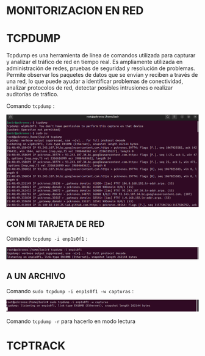 # MONITORIZACION EN RED 

# TCPDUMP
Tcpdump es una herramienta de línea de comandos utilizada para capturar y analizar el tráfico de red en tiempo real. Es ampliamente utilizada en administración de redes, pruebas de seguridad y resolución de problemas. Permite observar los paquetes de datos que se envían y reciben a través de una red, lo que puede ayudar a identificar problemas de conectividad, analizar protocolos de red, detectar posibles intrusiones o realizar auditorías de tráfico.

Comando `tcpdump` :

![tcpdump](img/img18.png)

## CON MI TARJETA DE RED 

Comando `tcpdump -i enp1s0f1` :

![tcpdump](img/img19.png)

## A UN ARCHIVO

Comando `sudo tcpdump -i enp1s0f1 -w capturas` :

![tcpdump](img/img20.png)

Comando `tcpdump -r` para hacerlo en modo lectura

# TCPTRACK

